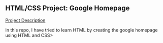 
HTML/CSS Project: Google Homepage
---

[Project Description](http://www.theodinproject.com/web-development-101/html-css "Google homepage")


In this repo, I have tried to learn HTML by creating the google homepage using HTML and CSS>
